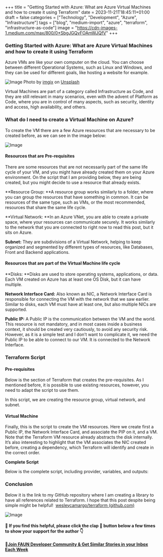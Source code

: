 ﻿+++
title = "Getting Started with Azure: What are Azure Virtual Machines and how to create it using Terraform"
date = 2023-11-21T18:45:11+01:00
draft = false
categories = ["Technology", "Development", "Azure", "Infrastructure"]
tags = ["blog", "medium-import", "azure", "terraform", "infrastructure-as-code"]
image = "https://cdn-images-1.medium.com/max/800/0*SbgJGQvFOAmWJQfV"
+++

### Getting Started with Azure: What are Azure Virtual Machines and how to create it using Terraform

Azure VMs are like your own computer on the cloud. You can choose between different Operational Systems, such as Linux and Windows, and they can be used for different goals, like hosting a website for example.

![Image](https://cdn-images-1.medium.com/max/800/0*SbgJGQvFOAmWJQfV)
Photo by [imgix](https://unsplash.com/@imgix?utm_source=medium&utm_medium=referral) on [Unsplash](https://unsplash.com?utm_source=medium&utm_medium=referral)

Virtual Machines are part of a category called Infrastructure as Code, and they are still relevant in many scenarios, even with the advent of Platform as Code, where you are in control of many aspects, such as security, identity and access, high availability, and others.

### What do I need to create a Virtual Machine on Azure?

To create the VM there are a few Azure resources that are necessary to be created before, as we can see in the image below:

![Image](/img/getting-started-with-azure-what-are-azure-virtual-machines-and-how-to-create-it-using-terraform/1_B2QjgH9A_DVlS9HMakuKTA.png)

#### Resources that are Pre-requisites

There are some resources that are not necessarily part of the same life cycle of your VM, and you might have already created them on your Azure environment. On the script that I am providing below, they are being created, but you might decide to use a resource that already exists.

**Resource Group: **A resource group works similarly to a folder, where you can group the resources that have something in common. It can be resources of the same type, such as VMs, or the most recommended, resources that share the same life cycle.

**Virtual Network: **In an Azure VNet, you are able to create a private space, where your resources can communicate securely. It works similarly to the network that you are connected to right now to read this post, but it sits on Azure.

**Subnet:** They are subdivisions of a Virtual Network, helping to keep organized and segmented by different types of resources, like Databases, Front and Backend applications.

#### Resources that are part of the Virtual Machine life cycle

**Disks: **Disks are used to store operating systems, applications, or data. Each VM created on Azure has at least one OS Disk, but it can have multiple.

**Network Interface Card:** Also known as NIC, a Network Interface Card is responsible for connecting the VM with the network that we saw earlier. Similar to disks, each VM must have at least one, but also multiple NICs are supported.

**Public IP:** A Public IP is the communication between the VM and the world. This resource is not mandatory, and in most cases inside a business context, it should be created very cautiously, to avoid any security risk. However, as it is a simple test and I don’t want to complicate it, we need the Public IP to be able to connect to our VM. It is connected to the Network Interface.

### Terraform Script

#### Pre-requisites

Below is the section of Terraform that creates the pre-requisites. As I mentioned before, it is possible to use existing resources, however, you need to adapt the script to use them.

In this script, we are creating the resource group, virtual network, and subnet.

#### Virtual Machine

Finally, this is the script to create the VM resources. Here we create first a Public IP, the Network Interface Card, and associate the PIP on it, and a VM. Note that the Terraform VM resource already abstracts the disk internally. It’s also interesting to highlight that the VM associates the NIC created before, creating a dependency, which Terraform will identify and create in the correct order.

**Complete Script**

Below is the complete script, including provider, variables, and outputs:

### Conclusion

Below it is the link to my GitHub repository where I am creating a library to have all references related to Terraform. I hope that this post despite being simple might be helpful! 
[wesleycamargo/terraform (github.com)](https://github.com/wesleycamargo/terraform)

![Image](/img/getting-started-with-azure-what-are-azure-virtual-machines-and-how-to-create-it-using-terraform/0_0rM_F_9XoS3sP5GW.png)

#### 👋 If you find this helpful, please click the clap 👏 button below a few times to show your support for the author 👇

#### 🚀[Join FAUN Developer Community & Get Similar Stories in your Inbox Each Week](http://from.faun.to/r/8zxxd)
